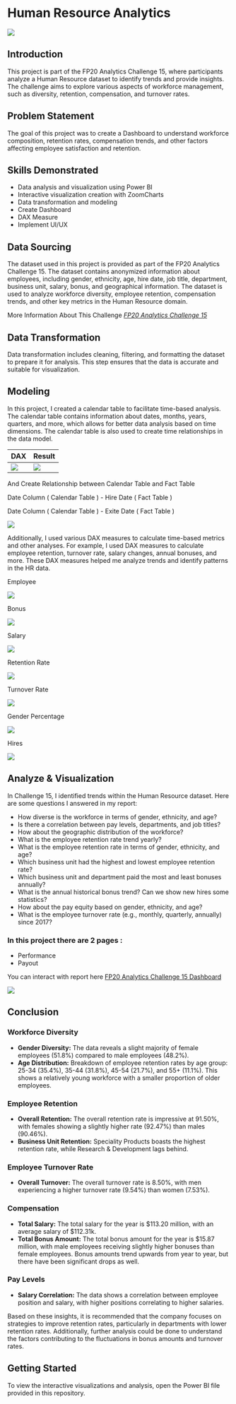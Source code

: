 # Human Resource Analytics

![](hrhero.jpg)

## Introduction
This project is part of the FP20 Analytics Challenge 15, where participants analyze a Human Resource dataset to identify trends and provide insights. The challenge aims to explore various aspects of workforce management, such as diversity, retention, compensation, and turnover rates.

## Problem Statement
The goal of this project was to create a Dashboard to understand workforce composition, retention rates, compensation trends, and other factors affecting employee satisfaction and retention.

## Skills Demonstrated
- Data analysis and visualization using Power BI
- Interactive visualization creation with ZoomCharts
- Data transformation and modeling
- Create Dashboard
- DAX Measure
- Implement UI/UX

## Data Sourcing
The dataset used in this project is provided as part of the FP20 Analytics Challenge 15. The dataset contains anonymized information about employees, including gender, ethnicity, age, hire date, job title, department, business unit, salary, bonus, and geographical information. The dataset is used to analyze workforce diversity, employee retention, compensation trends, and other key metrics in the Human Resource domain.

More Information About This Challenge _[FP20 Analytics Challenge 15](https://zoomcharts.com/en/microsoft-power-bi-custom-visuals/challenges/fp20-analytics-april-2024)_

## Data Transformation
Data transformation includes cleaning, filtering, and formatting the dataset to prepare it for analysis. This step ensures that the data is accurate and suitable for visualization.

## Modeling
In this project, I created a calendar table to facilitate time-based analysis. The calendar table contains information about dates, months, years, quarters, and more, which allows for better data analysis based on time dimensions. The calendar table is also used to create time relationships in the data model.

| DAX | Result |
|----------|----------|
| ![](calendardax.png) | ![](calendarpict.png) |

And Create Relationship between Calendar Table and Fact Table

Date Column ( Calendar Table ) - Hire Date ( Fact Table )

Date Column ( Calendar Table ) - Exite Date ( Fact Table )

![](datamodeling.png)

Additionally, I used various DAX measures to calculate time-based metrics and other analyses. For example, I used DAX measures to calculate employee retention, turnover rate, salary changes, annual bonuses, and more. These DAX measures helped me analyze trends and identify patterns in the HR data.

Employee

![](employeedax.png)

Bonus

![](bonusdax.png)

Salary

![](salarydax.png)

Retention Rate

![](retentionratedax.png)

Turnover Rate

![](turnoverratedax.png)

Gender Percentage

![](genderpercentagedax.png)

Hires

![](hiredax.png)

## Analyze & Visualization
In Challenge 15, I identified trends within the Human Resource dataset. Here are some questions I answered in my report:

- How diverse is the workforce in terms of gender, ethnicity, and age?
- Is there a correlation between pay levels, departments, and job titles?
- How about the geographic distribution of the workforce?
- What is the employee retention rate trend yearly?
- What is the employee retention rate in terms of gender, ethnicity, and age?
- Which business unit had the highest and lowest employee retention rate?
- Which business unit and department paid the most and least bonuses annually?
- What is the annual historical bonus trend? Can we show new hires some statistics?
- How about the pay equity based on gender, ethnicity, and age?
- What is the employee turnover rate (e.g., monthly, quarterly, annually) since 2017?

### In this project there are 2 pages :
- Performance
- Payout

You can interact with report here [FP20 Analytics Challenge 15 Dashboard](https://zoomcharts.com/en/microsoft-power-bi-custom-visuals/challenges/submission/f2a84cd464a908a144272b7eb158b079?challenge=fp20-analytics-april-2024)

![](HRDataAnalysis.png)

## Conclusion
### Workforce Diversity
- **Gender Diversity:** The data reveals a slight majority of female employees (51.8%) compared to male employees (48.2%).
- **Age Distribution:** Breakdown of employee retention rates by age group: 25-34 (35.4%), 35-44 (31.8%), 45-54 (21.7%), and 55+ (11.1%). This shows a relatively young workforce with a smaller proportion of older employees.
### Employee Retention
- **Overall Retention:** The overall retention rate is impressive at 91.50%, with females showing a slightly higher rate (92.47%) than males (90.46%).
- **Business Unit Retention:** Speciality Products boasts the highest retention rate, while Research & Development lags behind.
### Employee Turnover Rate
- **Overall Turnover:** The overall turnover rate is 8.50%, with men experiencing a higher turnover rate (9.54%) than women (7.53%).
### Compensation
- **Total Salary:** The total salary for the year is $113.20 million, with an average salary of $112.31k.
- **Total Bonus Amount:** The total bonus amount for the year is $15.87 million, with male employees receiving slightly higher bonuses than female employees. Bonus amounts trend upwards from year to year, but there have been significant drops as well.
### Pay Levels
- **Salary Correlation:** The data shows a correlation between employee position and salary, with higher positions correlating to higher salaries.

Based on these insights, it is recommended that the company focuses on strategies to improve retention rates, particularly in departments with lower retention rates. Additionally, further analysis could be done to understand the factors contributing to the fluctuations in bonus amounts and turnover rates.

## Getting Started
To view the interactive visualizations and analysis, open the Power BI file provided in this repository.

